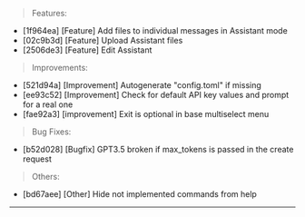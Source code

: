 > Features:
- [1f964ea] [Feature] Add files to individual  messages in Assistant mode
- [02c9b3d] [Feature] Upload Assistant files
- [2506de3] [Feature] Edit Assistant

> Improvements:
- [521d94a] [Improvement] Autogenerate "config.toml" if missing
- [ee93c52] [Improvement] Check for default API key values and prompt for a real one
- [fae92a3] [improvement] Exit is optional in base multiselect menu

> Bug Fixes:
- [b52d028] [Bugfix] GPT3.5 broken if max_tokens is passed in the create request

> Others:
- [bd67aee] [Other] Hide not implemented commands from help


---
